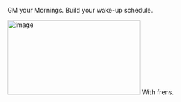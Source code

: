 GM your Mornings. Build your wake-up schedule.

<img width="299" height="168" alt="image" src="https://github.com/user-attachments/assets/8137d250-1d97-41f8-9ac7-f30453857e38" />
With frens. 
